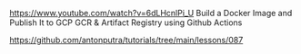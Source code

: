 https://www.youtube.com/watch?v=6dLHcnlPi_U
Build a Docker Image and Publish It to GCP GCR & Artifact Registry using Github Actions


https://github.com/antonputra/tutorials/tree/main/lessons/087